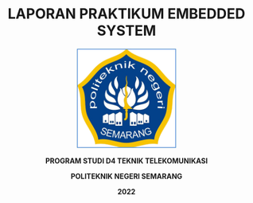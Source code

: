 <h1 align="center">LAPORAN PRAKTIKUM EMBEDDED SYSTEM</h1>
<p align="center">
  <img src="Dokumentasi/logo.png" width="200" height="200">
</p>
<b><p align="center">PROGRAM STUDI D4 TEKNIK TELEKOMUNIKASI</p>
<p align="center">POLITEKNIK NEGERI SEMARANG</p>
<p align="center">2022</></b>
